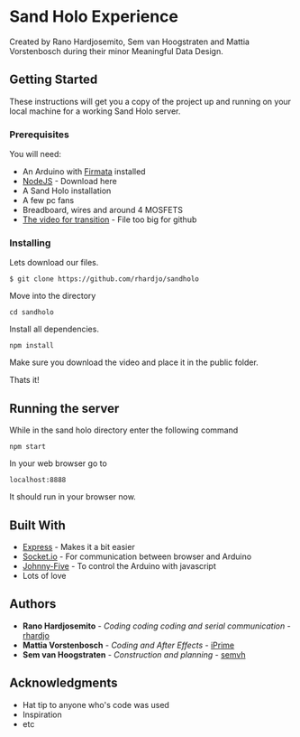 # Sand Holo Experience

Created by Rano Hardjosemito, Sem van Hoogstraten and Mattia Vorstenbosch during their minor Meaningful Data Design.

## Getting Started

These instructions will get you a copy of the project up and running on your local machine for a working Sand Holo server.

### Prerequisites

You will need:

* An Arduino with [Firmata](https://github.com/firmata/arduino#usage) installed
* [NodeJS](www.nodejs.org) - Download here
* A Sand Holo installation
* A few pc fans
* Breadboard, wires and around 4 MOSFETS
* [The video for transition](http://www7.zippyshare.com/v/9VHU3GLY/file.html) - File too big for github

### Installing

Lets download our files.

```
$ git clone https://github.com/rhardjo/sandholo
```

Move into the directory

```
cd sandholo
```

Install all dependencies.

```
npm install
```

Make sure you download the video and place it in the public folder.

Thats it!

## Running the server

While in the sand holo directory enter the following command

```
npm start
```

In your web browser go to

```
localhost:8888
```

It should run in your browser now.

## Built With

* [Express](http://expressjs.com/en/4x/api.html) - Makes it a bit easier
* [Socket.io](http://socket.io/docs/) - For communication between browser and Arduino
* [Johnny-Five](http://johnny-five.io/api/) - To control the Arduino with javascript
* Lots of love

## Authors

* **Rano Hardjosemito** - *Coding coding coding and serial communication* - [rhardjo](https://github.com/rhardjo)
* **Mattia Vorstenbosch** - *Coding and After Effects* - [iPrime](https://github.com/iPrime)
* **Sem van Hoogstraten** - *Construction and planning* - [semvh](https://github.com/semvh)


## Acknowledgments

* Hat tip to anyone who's code was used
* Inspiration
* etc
